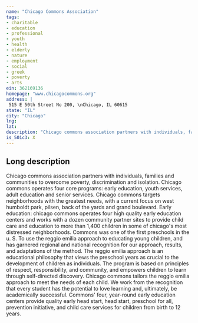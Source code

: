 ```yaml
---
name: "Chicago Commons Association"
tags:
- charitable
- education
- professional
- youth
- health
- elderly
- nature
- employment
- social
- greek
- poverty
- arts
ein: 362169136
homepage: "www.chicagocommons.org"
address: |
 515 E 50th Street No 200, \nChicago, IL 60615
state: "IL"
city: "Chicago"
lng: 
lat: 
description: "Chicago commons association partners with individuals, families and communities to overcome poverty, discrimination and isolation. Chicago commons operates four core programs: early education, youth services, adult education and senior services. Chicago commons targets neighborhoods with the greatest needs, with a current focus on west humboldt park, pilsen, back of the yards and grand boulevard. "
is_501c3: X
---
```


## Long description

Chicago commons association partners with individuals, families and communities to overcome poverty, discrimination and isolation. Chicago commons operates four core programs: early education, youth services, adult education and senior services. Chicago commons targets neighborhoods with the greatest needs, with a current focus on west humboldt park, pilsen, back of the yards and grand boulevard. Early education: chicago commons operates four high quality early education centers and works with a dozen community partner sites to provide child care and education to more than 1,400 children in some of chicago's most distressed neighborhoods. Commons was one of the first preschools in the u. S. To use the reggio emilia approach to educating young children, and has garnered regional and national recognition for our approach, results, and adaptations of the method. The reggio emilia approach is an educational philosophy that views the preschool years as crucial to the development of children as individuals. The program is based on principles of respect, responsibility, and community, and empowers children to learn through self-directed discovery. Chicago commons tailors the reggio emilia approach to meet the needs of each child. We work from the recognition that every student has the potential to love learning and, ultimately, be academically successful. Commons' four, year-round early education centers provide quality early head start, head start, preschool for all, prevention initiative, and child care services for children from birth to 12 years. 
